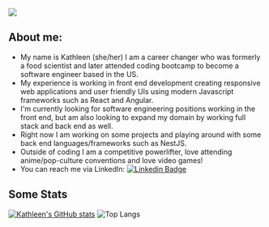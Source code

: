 


![](https://media.giphy.com/media/v1.Y2lkPTc5MGI3NjExYThkeW50MHZ6aHFnMm01cDVubnhxMXEydGkzZTZweDFhaHI1anJkbCZlcD12MV9pbnRlcm5hbF9naWZfYnlfaWQmY3Q9Zw/xTiIzJSKB4l7xTouE8/giphy.gif)


## About me: 
- My name is Kathleen (she/her) I am a career changer who was formerly a food scientist and later attended coding bootcamp to become a software engineer based in the US.
- My experience is working in front end development creating responsive web applications and user friendly UIs using modern Javascript frameworks such as React and Angular.
- I'm currently looking for software engineering positions working in the front end, but am also looking to expand my domain by working full stack and back end as well.
- Right now I am working on some projects and playing around with some back end languages/frameworks such as NestJS.
- Outside of coding I am a competitive powerlifter, love attending anime/pop-culture conventions and love video games!
- You can reach me via LinkedIn: [![Linkedin Badge](https://img.shields.io/badge/-kakbar-blue?style=flat&logo=Linkedin&logoColor=white)](https://www.linkedin.com/in/kathleen-bongco-11843197/)
  
## Some Stats
[![Kathleen's GitHub stats](https://github-readme-stats.vercel.app/api?username=kbongco)](https://github.com/kongco/github-readme-stats)
![Top Langs](https://github-readme-stats.vercel.app/api/top-langs/?username=kbongco&layout=compact)

<!--
**kbongco/kbongco** is a ✨ _special_ ✨ repository because its `README.md` (this file) appears on your GitHub profile.

Here are some ideas to get you started:

- 🔭 I’m currently working on ...
- 🌱 I’m currently learning ...
- 👯 I’m looking to collaborate on ...
- 🤔 I’m looking for help with ...
- 💬 Ask me about ...
- 📫 How to reach me: ...
- 😄 Pronouns: ...
- ⚡ Fun fact: ...
-->
